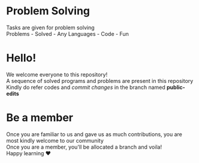 # Problem Solving
Tasks are given for problem solving\
Problems - Solved - Any Languages - Code - Fun

# Hello!
We welcome everyone to this repository!\
A sequence of solved programs and problems are present in this repository\
Kindly do refer codes and _commit changes_ in the branch named **public-edits**

# Be a member
Once you are familiar to us and gave us as much contributions, you are most kindly welcome to our community\
Once you are a member, you'll be allocated a branch and voila!\
Happy learning ❤️ 
